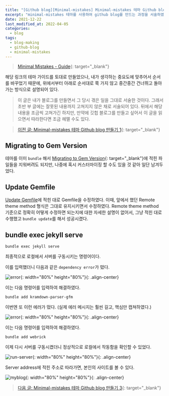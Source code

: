 ```yaml
---
title: "[Github blog][Minimal-mistakes] Minimal-mistakes 테마 Github blog 만들기 2"
excerpt: "minimal-mistakes 테마를 사용하여 github blog를 만드는 과정을 서술하였다."
date: 2021-12-22
last_modified_at: 2022-04-05
categories:
  - blog
tags:
  - blog-making
  - github-blog
  - minimal-mistakes
---
```


> [Minimal Mistakes - Guide](https://mmistakes.github.io/minimal-mistakes/docs/quick-start-guide/){: target="_blank"}

해당 링크의 테마 가이드를 토대로 만들었으나, 내가 생각하는 중요도에 맞추어서 순서를 바꾸었기 때문에, 위에서부터 아래로 순서대로 쭉 가지 않고 중간중간 건너뛰고 돌아가는 방식으로 설명되어 있다. 

> 이 글은 내가 블로그를 만들면서 그 당시 겪은 일을 그대로 서술한 것이다. 그래서 초반 부 글에는 잘못된 내용까지 고쳐지지 않은 채로 서술되어 있다. 뒤에서 해당 내용을 조금씩 고쳐가긴 하지만, 만약에 깃헙 블로그를 만들고 싶어서 이 글을 읽으면서 따라한다면 조금 헤맬 수도 있다.

> [이전 글: Minimal-mistakes 테마 Github blog 만들기 1](https://burningfalls.github.io/blog/blog-making-1/){: target="_blank"}

## Migrating to Gem Version

테마를 이미 `bundle` 해서 [Migrating to Gem Version](https://mmistakes.github.io/minimal-mistakes/docs/quick-start-guide/#migrating-to-gem-version){: target="_blank"}에 적힌 파일들을 지워버려도 되지만, 나중에 혹시 커스터마이징 할 수도 있을 것 같아 일단 남겨두었다.

## Update Gemfile

[Update Gemfile](https://mmistakes.github.io/minimal-mistakes/docs/quick-start-guide/#update-gemfile)에 적힌 대로 Gemfile을 수정하였다. 이때, 앞에서 했던 Remote theme method 형식은 그대로 유지시키면서 수정하였다. Remote theme method 기준으로 정확히 어떻게 수정하면 되는지에 대한 자세한 설명이 없어서, 그냥 적힌 대로 수행했고 `bundle update`를 해서 성공시켰다.

## bundle exec jekyll serve

```
bundle exec jekyll serve
```

최종적으로 로컬에서 서버를 구동시키는 명령어이다.

이를 입력했더니 다음과 같은 `dependency error`가 떴다.

![error](https://user-images.githubusercontent.com/30232837/161528062-ce01d61f-b8d5-4020-97f7-4c513e8d1894.png "error"){: width="80%" height="80%"}{: .align-center}

이는 다음 명령어를 입력하여 해결하였다.

```
bundle add kramdown-parser-gfm
```

이번엔 또 이런 에러가 떴다. (실제 에러 메시지는 훨씬 길고, 핵심만 캡쳐하였다.)

![error](https://user-images.githubusercontent.com/30232837/161528261-bc3b967c-d919-45ff-8a9c-07010ea2a36d.png "error"){: width="80%" height="80%"}{: .align-center}

이는 다음 명령어를 입력하여 해결하였다.

```
bundle add webrick
```

이제 다시 서버를 구동시켰더니 정상적으로 로컬에서 작동함을 확인할 수 있었다.

![run-server](https://user-images.githubusercontent.com/30232837/161528393-c75fff1d-4faf-4eba-8b8c-af37e270ee2c.png "run-server"){: width="80%" height="80%"}{: .align-center}

Server address에 적힌 주소로 따라가면, 본인의 사이트를 볼 수 있다.

![myblog](https://user-images.githubusercontent.com/30232837/161528547-4ba371fa-5bc2-447c-99e2-d161db60766e.png "myblog"){: width="80%" height="80%"}{: .align-center}

> [다음 글: Minimal-mistakes 테마 Github blog 만들기 3](https://burningfalls.github.io/blog/blog-making-2/){: target="_blank"}